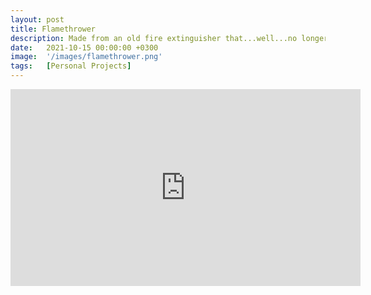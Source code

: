 ```yaml
---
layout: post
title: Flamethrower
description: Made from an old fire extinguisher that...well...no longer exactly extinguisher fire.
date:   2021-10-15 00:00:00 +0300
image:  '/images/flamethrower.png'
tags:   [Personal Projects]
---
```


<iframe width="560" height="315" src="https://www.youtube-nocookie.com/embed/2U-6CDxLDPI?si=zeMvSczKEfo9NGFv" title="YouTube video player" frameborder="0" allow="accelerometer; autoplay; clipboard-write; encrypted-media; gyroscope; picture-in-picture; web-share" allowfullscreen></iframe>